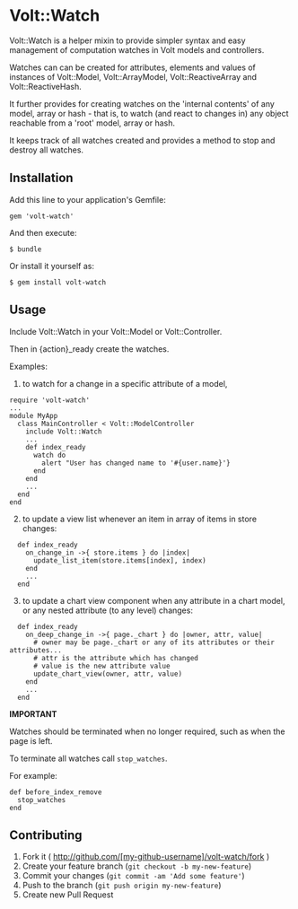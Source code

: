 # Volt::Watch

Volt::Watch is a helper mixin to provide simpler syntax and easy management of computation watches in Volt models and controllers.

Watches can can be created for attributes, elements and values of instances of Volt::Model, Volt::ArrayModel, Volt::ReactiveArray and Volt::ReactiveHash.

It further provides for creating watches on the 'internal contents' of any model, array or hash - that is, 
to watch (and react to changes in) any object reachable from a 'root' model, array or hash. 
  
It keeps track of all watches created and provides a method to stop and destroy all watches.
  
## Installation

Add this line to your application's Gemfile:

    gem 'volt-watch'

And then execute:

    $ bundle

Or install it yourself as:

    $ gem install volt-watch

## Usage

Include Volt::Watch in your Volt::Model or Volt::Controller.

Then in {action}_ready create the watches.

Examples:
 
1) to watch for a change in a specific attribute of a model,
```
require 'volt-watch'
...
module MyApp
  class MainController < Volt::ModelController
    include Volt::Watch
    ...
    def index_ready
      watch do
        alert "User has changed name to '#{user.name}'}
      end
    end
    ...
  end
end
```

2) to update a view list whenever an item in array of items in store changes:

```
  def index_ready
    on_change_in ->{ store.items } do |index|
      update_list_item(store.items[index], index)
    end
    ...
  end
```

3) to update a chart view component when any attribute in a chart model, or any nested attribute (to any level) changes:

```
  def index_ready
    on_deep_change_in ->{ page._chart } do |owner, attr, value|
      # owner may be page._chart or any of its attributes or their attributes...
      # attr is the attribute which has changed
      # value is the new attribute value
      update_chart_view(owner, attr, value)
    end
    ...
  end
```

**IMPORTANT**

Watches should be terminated when no longer required, such as when the page is left.

To terminate all watches call `stop_watches`. 

For example:

```
def before_index_remove
  stop_watches
end
```

## Contributing

1. Fork it ( http://github.com/[my-github-username]/volt-watch/fork )
2. Create your feature branch (`git checkout -b my-new-feature`)
3. Commit your changes (`git commit -am 'Add some feature'`)
4. Push to the branch (`git push origin my-new-feature`)
5. Create new Pull Request
